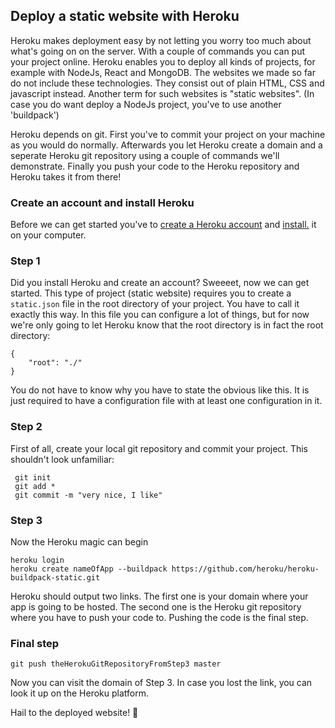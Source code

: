 ## Deploy a static website with Heroku

Heroku makes deployment easy by not letting you worry too much about what's going on on the server. With a couple of commands you can put your project online. Heroku enables you to deploy all kinds of projects, for example with NodeJs, React and MongoDB. The websites we made so far do not include these technologies. They consist out of plain HTML, CSS and javascript instead. Another term for such websites is "static websites". (In case you do want deploy a NodeJs project, you've to use another 'buildpack')

Heroku depends on git. First you've to commit your project on your machine as you would do normally. Afterwards you let Heroku create a domain and a seperate Heroku git repository using a couple of commands we'll demonstrate. Finally you push your code to the Heroku repository and Heroku takes it from there!

### Create an account and install Heroku
Before we can get started you've to [create a Heroku account](https://signup.heroku.com/login?redirect-url=https%3A%2F%2Fid.heroku.com%2Foauth%2Fauthorize%3Fclient_id%3D1e7d4c52-6008-4a73-b132-09abb5d04859%26response_type%3Dcode%26scope%3Dglobal%252Cplatform%26state%3DSFMyNTY.g3QAAAACZAAEZGF0YW0AAAAxaHR0cHM6Ly9kYXNoYm9hcmQuaGVyb2t1LmNvbS9hdXRoL2hlcm9rdS9jYWxsYmFja2QABnNpZ25lZG4GAFfaM_NmAQ.zbhKmh0-YC0M_rzmlb4lN8z4DAJ_E7t57PGgD4oXwVM) and [install.](https://devcenter.heroku.com/articles/heroku-cli#download-and-install) it on your computer.

### Step 1
Did you install Heroku and create an account? Sweeeet, now we can get started. This type of project (static website) requires you to create a `static.json` file in the root directory of your project. You have to call it exactly this way. In this file you can configure a lot of things, but for now we're only going to let Heroku know that the root directory is in fact the root directory:
```
{
    "root": "./"
}
```
You do not have to know why you have to state the obvious like this. It is just required to have a configuration file with at least one configuration in it.

### Step 2
First of all, create your local git repository and commit your project. This shouldn't look unfamiliar:

```
 git init
 git add *
 git commit -m "very nice, I like"
```
### Step 3
Now the Heroku magic can begin
```
heroku login
heroku create nameOfApp --buildpack https://github.com/heroku/heroku-buildpack-static.git
```
Heroku should output two links. The first one is your domain where your app is going to be hosted. The second one is the Heroku git repository where you have to push your code to. Pushing the code is the final step.

### Final step

```
git push theHerokuGitRepositoryFromStep3 master
```
Now you can visit the domain of Step 3. In case you lost the link, you can look it up on the Heroku platform.

Hail to the deployed website! :metal:
